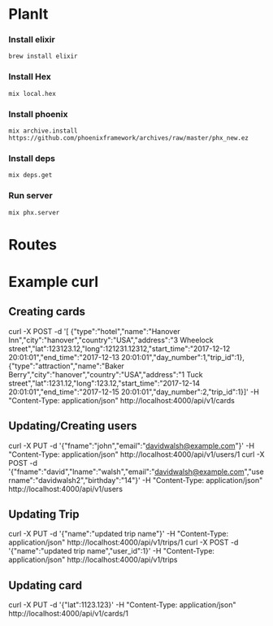 # PlanIt

### Install elixir
```
brew install elixir
```

### Install Hex
```
mix local.hex
```
### Install phoenix
```
mix archive.install https://github.com/phoenixframework/archives/raw/master/phx_new.ez

```

### Install deps
```
mix deps.get
```

### Run server
```
mix phx.server
```


# Routes


# Example curl 

## Creating cards
curl -X POST -d '[
{"type":"hotel","name":"Hanover Inn","city":"hanover","country":"USA","address":"3 Wheelock street","lat":123123.12,"long":121231.12312,"start_time":"2017-12-12 20:01:01","end_time":"2017-12-13 20:01:01","day_number":1,"trip_id":1},
{"type":"attraction","name":"Baker Berry","city":"hanover","country":"USA","address":"1 Tuck street","lat":1231.12,"long":123.12,"start_time":"2017-12-14 20:01:01","end_time":"2017-12-15 20:01:01","day_number":2,"trip_id":1}]' -H "Content-Type: application/json" http://localhost:4000/api/v1/cards

## Updating/Creating users
curl -X PUT -d '{"fname":"john","email":"davidwalsh@example.com"}' -H "Content-Type: application/json" http://localhost:4000/api/v1/users/1
curl -X POST -d '{"fname":"david","lname":"walsh","email":"davidwalsh@example.com","username":"davidwalsh2","birthday":"14"}' -H "Content-Type: application/json" http://localhost:4000/api/v1/users

## Updating Trip
curl -X PUT -d '{"name":"updated trip name"}' -H "Content-Type: application/json" http://localhost:4000/api/v1/trips/1
curl -X POST -d '{"name":"updated trip name","user_id":1}' -H "Content-Type: application/json" http://localhost:4000/api/v1/trips

## Updating card
curl -X PUT -d '{"lat":1123.123}' -H "Content-Type: application/json" http://localhost:4000/api/v1/cards/1

